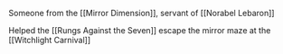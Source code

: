 Someone from the [[Mirror Dimension]], servant of [[Norabel Lebaron]]

Helped the [[Rungs Against the Seven]] escape the mirror maze at the [[Witchlight Carnival]]